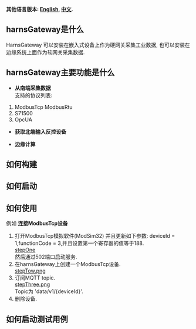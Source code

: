 **其他语言版本: [English](README.md), [中文](README_zh.md).**

## harnsGateway是什么

HarnsGateway 可以安装在嵌入式设备上作为硬网关采集工业数据, 也可以安装在边缘系统上面作为软网关采集数据.

## harnsGateway主要功能是什么

* **从南端采集数据**  
  支持的协议列表:

1. ModbusTcp ModbusRtu
2. S71500
3. OpcUA

* **获取北端输入反控设备**

* **边缘计算**

## 如何构建

## 如何启动

## 如何使用

例如 **连接ModbusTcp设备**

1. 打开ModbusTcp模拟软件(ModSim32) 并且更新如下参数: deviceId = 1,functionCode =
   3,并且设置第一个寄存器的值等于188.</br>[stepOne](https://postimg.cc/sBFyrN2M) </br>然后通过502端口启动服务.
2. 在harnsGateway上创建一个ModbusTcp设备.</br> [stepTow.png](https://postimg.cc/svYFZdpy)
3. 订阅MQTT topic.</br> [stepThree.png](https://postimg.cc/ppTGRwqq) </br>Topic为 'data/v1/{deviceId}'.
4. 删除设备.

## 如何启动测试用例


